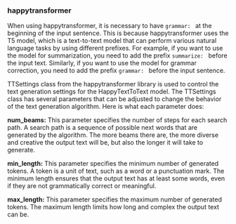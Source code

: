### happytransformer

When using happytransformer, it is necessary to have `grammar: ` at the beginning of the input sentence. This is because happytransformer uses the T5 model, which is a text-to-text model that can perform various natural language tasks by using different prefixes. For example, if you want to use the model for summarization, you need to add the prefix `summarize: ` before the input text. Similarly, if you want to use the model for grammar correction, you need to add the prefix `grammar: ` before the input sentence.

TTSettings class from the happytransformer library is used to control the text generation settings for the HappyTextToText model. The TTSettings class has several parameters that can be adjusted to change the behavior of the text generation algorithm. Here is what each parameter does:

**num_beams:** This parameter specifies the number of steps for each search path. A search path is a sequence of possible next words that are generated by the algorithm. The more beams there are, the more diverse and creative the output text will be, but also the longer it will take to generate.

**min_length:** This parameter specifies the minimum number of generated tokens. A token is a unit of text, such as a word or a punctuation mark. The minimum length ensures that the output text has at least some words, even if they are not grammatically correct or meaningful.

**max_length:** This parameter specifies the maximum number of generated tokens. The maximum length limits how long and complex the output text can be.